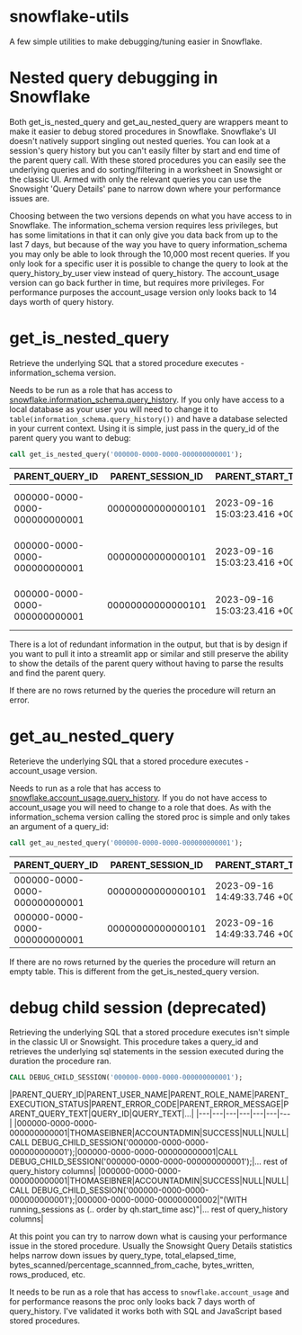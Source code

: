 # snowflake-utils

A few simple utilities to make debugging/tuning easier in Snowflake. 

# Nested query debugging in Snowflake

Both get_is_nested_query and get_au_nested_query are wrappers meant to make it easier to debug stored procedures in Snowflake. Snowflake's UI doesn't natively support singling out nested queries. You can look at a session's query history but you can't easily filter by start and end time of the parent query call. With these stored procedures you can easily see the underlying queries and do sorting/filtering in a worksheet in Snowsight or the classic UI. Armed with only the relevant queries you can use the Snowsight 'Query Details' pane to narrow down where your performance issues are.

Choosing between the two versions depends on what you have access to in Snowflake. The information_schema version requires less privileges, but has some limitations in that it can only give you data back from up to the last 7 days, but because of the way you have to query information_schema you may only be able to look through the 10,000 most recent queries. If you only look for a specific user it is possible to change the query to look at the query_history_by_user view instead of query_history. The account_usage version can go back further in time, but requires more privileges. For performance purposes the account_usage version only looks back to 14 days worth of query history. 

# get_is_nested_query

Retrieve the underlying SQL that a stored procedure executes - information_schema version. 

Needs to be run as a role that has access to [snowflake.information_schema.query_history](https://docs.snowflake.com/en/sql-reference/functions/query_history). If you only have access to a local database as your user you will need to change it to `table(information_schema.query_history())` and have a database selected in your current context. Using it is simple, just pass in the query_id of the parent query you want to debug:

```SQL
call get_is_nested_query('000000-0000-0000-000000000001');
```
|PARENT_QUERY_ID|PARENT_SESSION_ID|PARENT_START_TIME|PARENT_END_TIME|PARENT_ELAPSED_TIME|PARENT_USER_NAME|PARENT_ROLE_NAME|PARENT_QUERY_TEXT|PARENT_EXECUTION_STATUS|PARENT_ERROR_CODE|PARENT_ERROR_MESSAGE|QUERY_ID|QUERY_TEXT|...|
|---|---|---|---|---|---|---|---|---|---|---|---|---|---|
|000000-0000-0000-000000000001|00000000000000101|2023-09-16 15:03:23.416 +0000|2023-09-16 15:03:33.216 +0000|9,800|THOMASEIBNER|PRD_ADM_FR|call get_is_nested_query('000000-0000-0000-000000000001');|SUCCESS|NULL|NULL|000000-0000-0000-000000000001|call get_is_nested_query('000000-0000-0000-000000000001');|... rest of information_schema.query_history columns|
|000000-0000-0000-000000000001|00000000000000101|2023-09-16 15:03:23.416 +0000|2023-09-16 15:03:33.216 +0000|9,800|THOMASEIBNER|PRD_ADM_FR|call get_is_nested_query('000000-0000-0000-000000000001');|SUCCESS|NULL|NULL|000000-0000-0000-000000000002|WITH sessions as (select qh.query_id as parent_query_id, |... rest of information_schema.query_history columns|
|000000-0000-0000-000000000001|00000000000000101|2023-09-16 15:03:23.416 +0000|2023-09-16 15:03:33.216 +0000|9,800|THOMASEIBNER|PRD_ADM_FR|call get_is_nested_query('000000-0000-0000-000000000001');|SUCCESS|NULL|NULL|000000-0000-0000-000000000003|select last_query.*,                         qh.*|... rest of information_schema.query_history columns|

There is a lot of redundant information in the output, but that is by design if you want to pull it into a streamlit app or similar and still preserve the ability to show the details of the parent query without having to parse the results and find the parent query. 

If there are no rows returned by the queries the procedure will return an error. 

# get_au_nested_query

Reterieve the underlying SQL that a stored procedure executes - account_usage version.

Needs to run as a role that has access to [snowflake.account_usage.query_history](https://docs.snowflake.com/en/sql-reference/account-usage/query_history.html). If you do not have access to account_usage you will need to change to a role that does. As with the information_schema version calling the stored proc is simple and only takes an argument of a query_id:

```SQL
call get_au_nested_query('000000-0000-0000-000000000001');
```
|PARENT_QUERY_ID|PARENT_SESSION_ID|PARENT_START_TIME|PARENT_END_TIME|PARENT_ELAPSED_TIME|PARENT_USER_NAME|PARENT_ROLE_NAME|PARENT_QUERY_TEXT|PARENT_EXECUTION_STATUS|PARENT_ERROR_CODE|PARENT_ERROR_MESSAGE|QUERY_ID|QUERY_TEXT|...|
|---|---|---|---|---|---|---|---|---|---|---|---|---|---|
|000000-0000-0000-000000000001|00000000000000101|2023-09-16 14:49:33.746 +0000|2023-09-16 14:50:01.856 +0000|28,110|THOMASEIBNER|PRD_ADM_FR|call get_au_nested_query('000000-0000-0000-000000000001');|SUCCESS|NULL|NULL|000000-0000-0000-000000000001|call get_au_nested_query('000000-0000-0000-000000000001');|... rest of snowflake.account_usage.query_history columns|
|000000-0000-0000-000000000001|00000000000000101|2023-09-16 14:49:33.746 +0000|2023-09-16 14:50:01.856 +0000|28,110|THOMASEIBNER|PRD_ADM_FR|call get_au_nested_query('000000-0000-0000-000000000001');|SUCCESS|NULL|NULL|000000-0000-0000-000000000002|WITH sessions as (select qh.query_id as parent_query_id, |... rest of snowflake.account_usage.query_history columns|

If there are no rows returned by the queries the procedure will return an empty table. This is different from the get_is_nested_query version.

# debug child session (deprecated)

Retrieving the underlying SQL that a stored procedure executes isn't simple in the classic UI or Snowsight. This procedure takes a query_id and retrieves the underlying sql statements in the session executed during the duration the procedure ran. 

```SQL
CALL DEBUG_CHILD_SESSION('000000-0000-0000-000000000001');
```
|PARENT_QUERY_ID|PARENT_USER_NAME|PARENT_ROLE_NAME|PARENT_EXECUTION_STATUS|PARENT_ERROR_CODE|PARENT_ERROR_MESSAGE|PARENT_QUERY_TEXT|QUERY_ID|QUERY_TEXT|...|
|---|---|---|---|---|---|---|
|000000-0000-0000-000000000001|THOMASEIBNER|ACCOUNTADMIN|SUCCESS|NULL|NULL|CALL DEBUG_CHILD_SESSION('000000-0000-0000-000000000001');|000000-0000-0000-000000000001|CALL DEBUG_CHILD_SESSION('000000-0000-0000-000000000001');|... rest of query_history columns|
|000000-0000-0000-000000000001|THOMASEIBNER|ACCOUNTADMIN|SUCCESS|NULL|NULL|CALL DEBUG_CHILD_SESSION('000000-0000-0000-000000000001');|000000-0000-0000-000000000002|"(WITH running_sessions as (..  order by qh.start_time asc)"|... rest of query_history columns|

At this point you can try to narrow down what is causing your performance issue in the stored procedure. Usually the Snowsight Query Details statistics helps narrow down issues by query_type, total_elapsed_time, bytes_scanned/percentage_scannned_from_cache, bytes_written, rows_produced, etc. 

It needs to be run as a role that has access to `snowflake.account_usage` and for performance reasons the proc only looks back 7 days worth of query_history. I've validated it works both with SQL and JavaScript based stored procedures.

